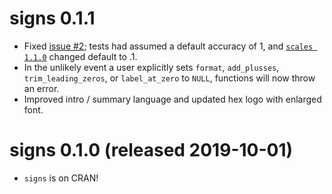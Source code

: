 # signs 0.1.1

* Fixed [issue #2](https://github.com/BenjaminWolfe/signs/issues/2);
  tests had assumed a default accuracy of 1,
  and [`scales 1.1.0`](https://github.com/r-lib/scales/issues/229)
  changed default to .1.
* In the unlikely event a user explicitly sets `format`, `add_plusses`,
  `trim_leading_zeros`, or `label_at_zero` to `NULL`, functions will now
  throw an error.
* Improved intro / summary language and updated hex logo with enlarged font.

# signs 0.1.0 (released 2019-10-01)

* `signs` is on CRAN!
